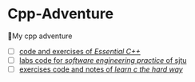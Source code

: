 # Cpp-Adventure
🚀My cpp adventure

- [ ] [code and exercises of *Essential C++*](./essential_cpp)
- [ ] [labs code for *software engineering practice* of sjtu](./sep)
- [ ] [exercises code and notes of *learn c the hard way*](./learn_c_the_hard_way)
